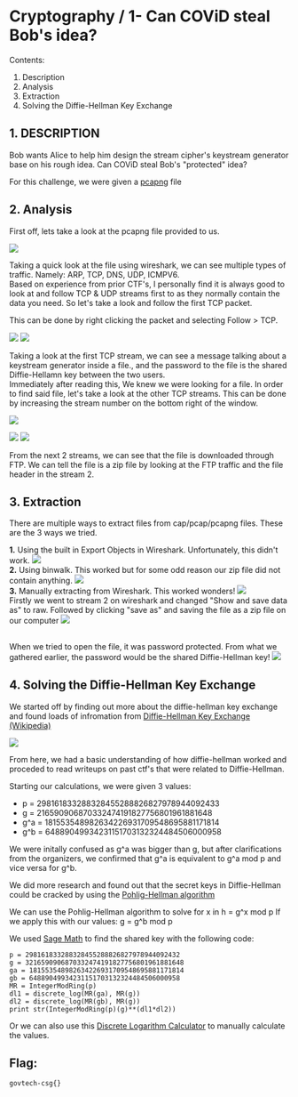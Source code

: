 # Cryptography / 1- Can COViD steal Bob's idea?

Contents:
 1. Description
 2. Analysis
 3. Extraction
 4. Solving the Diffie-Hellman Key Exchange

## 1.  DESCRIPTION

Bob wants Alice to help him design the stream cipher's keystream generator base on his rough idea. Can COViD steal Bob's "protected" idea?

For this challenge, we were given a [pcapng](https://github.com/lightcoxa/STF-Writeups/blob/main/Cryptography/Cryptography%20-%201%20Can%20COViD%20steal%20Bob%27s%20idea/crypto-challenge-1.pcapng) file

## 2. Analysis
First off, lets take a look at the pcapng file provided to us.

![ ](https://github.com/lightcoxa/STF-Writeups/blob/main/Cryptography/Cryptography%20-%201%20Can%20COViD%20steal%20Bob's%20idea/Resources/pcapimg1.JPG)

Taking a quick look at the file using wireshark, we can see multiple types of traffic. Namely: ARP, TCP, DNS, UDP, ICMPV6.
<br>
Based on experience from prior CTF's, I personally find it is always good to look at and follow TCP & UDP streams first to as they normally contain the data you need. So let's take a look and follow the first TCP packet.

This can be done by right clicking the packet and selecting Follow > TCP.

![ ](https://github.com/lightcoxa/STF-Writeups/blob/main/Cryptography/Cryptography%20-%201%20Can%20COViD%20steal%20Bob's%20idea/Resources/pcapimg2.jpg)
![ ](https://github.com/lightcoxa/STF-Writeups/blob/main/Cryptography/Cryptography%20-%201%20Can%20COViD%20steal%20Bob's%20idea/Resources/pcapimg3.jpg)

Taking a look at the first TCP stream, we can see a message talking about a keystream generator inside a file., and the password to the file is the shared Diffie-Hellamn key between the two users. 
<br>
Immediately after reading this, We knew we were looking for a file. In order to find said file, let's take a look at the other TCP streams.
This can be done by increasing the stream number on the bottom right of the window.

![ ](https://github.com/lightcoxa/STF-Writeups/blob/main/Cryptography/Cryptography%20-%201%20Can%20COViD%20steal%20Bob's%20idea/Resources/pcapimg4.jpg)


![ ](https://github.com/lightcoxa/STF-Writeups/blob/main/Cryptography/Cryptography%20-%201%20Can%20COViD%20steal%20Bob's%20idea/Resources/pcapimg5.jpg)
![ ](https://github.com/lightcoxa/STF-Writeups/blob/main/Cryptography/Cryptography%20-%201%20Can%20COViD%20steal%20Bob's%20idea/Resources/pcapimg6.jpg)

From the next 2 streams, we can see that the file is downloaded through FTP. 
We can tell the file is a zip file by looking at the FTP traffic and the file header in the stream 2.

## 3. Extraction

There are multiple ways to extract files from cap/pcap/pcapng files. These are the 3 ways we tried.

**1.** Using the built in Export Objects in Wireshark. Unfortunately, this didn't work.
![ ](https://github.com/lightcoxa/STF-Writeups/blob/main/Cryptography/Cryptography%20-%201%20Can%20COViD%20steal%20Bob's%20idea/Resources/pcapimg7.jpg)
<br>
**2.** Using binwalk. This worked but for some odd reason our zip file did not contain anything.
![ ](https://github.com/lightcoxa/STF-Writeups/blob/main/Cryptography/Cryptography%20-%201%20Can%20COViD%20steal%20Bob's%20idea/Resources/extractimg1.jpg)
<br>
**3.** Manually extracting from Wireshark. This worked wonders!
![ ](https://github.com/lightcoxa/STF-Writeups/blob/main/Cryptography/Cryptography%20-%201%20Can%20COViD%20steal%20Bob's%20idea/Resources/extractimg2.jpg?)
<br>
Firstly we went to stream 2 on wireshark and changed "Show and save data as" to raw. Followed by clicking "save as" and saving the file as a zip file on our computer
![ ](https://github.com/lightcoxa/STF-Writeups/blob/main/Cryptography/Cryptography%20-%201%20Can%20COViD%20steal%20Bob's%20idea/Resources/extractimg3.jpg)

## 
When we tried to open the file, it was password protected. From what we gathered earlier, the password would be the shared Diffie-Hellman key!
![ ](https://github.com/lightcoxa/STF-Writeups/blob/main/Cryptography/Cryptography%20-%201%20Can%20COViD%20steal%20Bob's%20idea/Resources//extractimg4.jpg)

## 4. Solving the Diffie-Hellman Key Exchange
We started off by finding out more about the diffie-hellman key exchange and found loads of infromation from [Diffie-Hellman Key Exchange (Wikipedia)](https://en.wikipedia.org/wiki/Diffie%E2%80%93Hellman_key_exchange#:~:text=The%20Diffie%E2%80%93Hellman%20key%20exchange%20method%20allows%20two%20parties%20that,using%20a%20symmetric%20key%20cipher.)

![ ](https://github.com/lightcoxa/STF-Writeups/blob/main/Cryptography/Cryptography%20-%201%20Can%20COViD%20steal%20Bob's%20idea/Resources//wikipost.JPG?raw=true)

From here, we had a basic understanding of how diffie-hellman worked and proceded to read writeups on past ctf's that were related to Diffie-Hellman.

Starting our calculations, we were given 3 values:

 - p = 298161833288328455288826827978944092433
 - g = 216590906870332474191827756801961881648
 - g^a = 181553548982634226931709548695881171814
 - g^b = 64889049934231151703132324484506000958

We were initally confused as g^a was bigger than g, but after clarifications from the organizers, we confirmed that g^a is equivalent to g^a mod p and vice versa for g^b.

We did more research and found out that the secret keys in Diffie-Hellman could be cracked by using the [Pohlig-Hellman algorithm](https://en.wikipedia.org/wiki/Pohlig%E2%80%93Hellman_algorithm)

We can use the Pohlig-Hellman algorithm to solve for x in h = g^x mod p
If we apply this with our values:
g = g^b mod p

We used [Sage Math](https://www.sagemath.org/) to find the shared key with the following code:

    p = 298161833288328455288826827978944092432
    g = 3216590906870332474191827756801961881648
    ga = 181553548982634226931709548695881171814
    gb = 64889049934231151703132324484506000958
    MR = IntegerModRing(p)
    dl1 = discrete_log(MR(ga), MR(g))
    dl2 = discrete_log(MR(gb), MR(g))
    print str(IntegerModRing(p)(g)**(dl1*dl2))


Or we can also use this [Discrete Logarithm Calculator](https://www.alpertron.com.ar/DILOG.HTM) to manually calculate the values.

## Flag:

    govtech-csg{}

